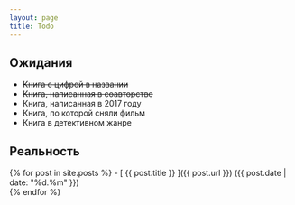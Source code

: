 ```yaml
---
layout: page
title: Todo
---
```


## Ожидания 
- ~~Книга с цифрой в названии~~
-  ~~Книга, написанная в соавторстве~~ 
- Книга, написанная в 2017 году 
- Книга, по которой сняли фильм 
- Книга в детективном жанре

## Реальность
{% for post in site.posts %} - [ {{ post.title }} ]({{ post.url }}) ({{ post.date | date: "%d.%m" }})  
{% endfor %}
